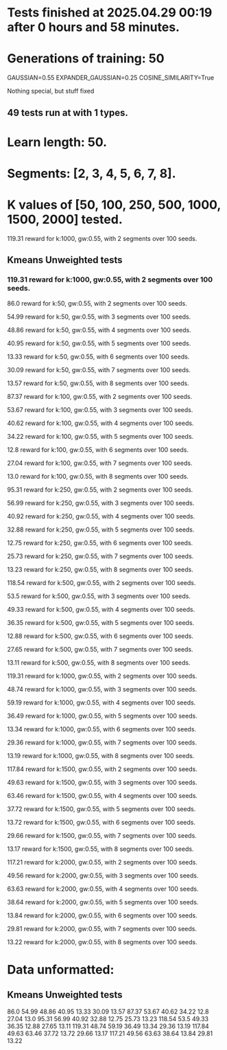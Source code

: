 # Tests finished at 2025.04.29 00:19 after 0 hours and 58 minutes.
# Generations of training: 50
GAUSSIAN=0.55
EXPANDER_GAUSSIAN=0.25
COSINE_SIMILARITY=True

Nothing special, but stuff fixed
## 49 tests run at with 1 types.
# Learn length: 50.
# Segments: [2, 3, 4, 5, 6, 7, 8].
# K values of [50, 100, 250, 500, 1000, 1500, 2000] tested.

119.31 reward for k:1000, gw:0.55, with 2 segments over 100 seeds.


## Kmeans Unweighted tests
### 119.31 reward for k:1000, gw:0.55, with 2 segments over 100 seeds.

86.0 reward for k:50, gw:0.55, with 2 segments over 100 seeds.

54.99 reward for k:50, gw:0.55, with 3 segments over 100 seeds.

48.86 reward for k:50, gw:0.55, with 4 segments over 100 seeds.

40.95 reward for k:50, gw:0.55, with 5 segments over 100 seeds.

13.33 reward for k:50, gw:0.55, with 6 segments over 100 seeds.

30.09 reward for k:50, gw:0.55, with 7 segments over 100 seeds.

13.57 reward for k:50, gw:0.55, with 8 segments over 100 seeds.

87.37 reward for k:100, gw:0.55, with 2 segments over 100 seeds.

53.67 reward for k:100, gw:0.55, with 3 segments over 100 seeds.

40.62 reward for k:100, gw:0.55, with 4 segments over 100 seeds.

34.22 reward for k:100, gw:0.55, with 5 segments over 100 seeds.

12.8 reward for k:100, gw:0.55, with 6 segments over 100 seeds.

27.04 reward for k:100, gw:0.55, with 7 segments over 100 seeds.

13.0 reward for k:100, gw:0.55, with 8 segments over 100 seeds.

95.31 reward for k:250, gw:0.55, with 2 segments over 100 seeds.

56.99 reward for k:250, gw:0.55, with 3 segments over 100 seeds.

40.92 reward for k:250, gw:0.55, with 4 segments over 100 seeds.

32.88 reward for k:250, gw:0.55, with 5 segments over 100 seeds.

12.75 reward for k:250, gw:0.55, with 6 segments over 100 seeds.

25.73 reward for k:250, gw:0.55, with 7 segments over 100 seeds.

13.23 reward for k:250, gw:0.55, with 8 segments over 100 seeds.

118.54 reward for k:500, gw:0.55, with 2 segments over 100 seeds.

53.5 reward for k:500, gw:0.55, with 3 segments over 100 seeds.

49.33 reward for k:500, gw:0.55, with 4 segments over 100 seeds.

36.35 reward for k:500, gw:0.55, with 5 segments over 100 seeds.

12.88 reward for k:500, gw:0.55, with 6 segments over 100 seeds.

27.65 reward for k:500, gw:0.55, with 7 segments over 100 seeds.

13.11 reward for k:500, gw:0.55, with 8 segments over 100 seeds.

119.31 reward for k:1000, gw:0.55, with 2 segments over 100 seeds.

48.74 reward for k:1000, gw:0.55, with 3 segments over 100 seeds.

59.19 reward for k:1000, gw:0.55, with 4 segments over 100 seeds.

36.49 reward for k:1000, gw:0.55, with 5 segments over 100 seeds.

13.34 reward for k:1000, gw:0.55, with 6 segments over 100 seeds.

29.36 reward for k:1000, gw:0.55, with 7 segments over 100 seeds.

13.19 reward for k:1000, gw:0.55, with 8 segments over 100 seeds.

117.84 reward for k:1500, gw:0.55, with 2 segments over 100 seeds.

49.63 reward for k:1500, gw:0.55, with 3 segments over 100 seeds.

63.46 reward for k:1500, gw:0.55, with 4 segments over 100 seeds.

37.72 reward for k:1500, gw:0.55, with 5 segments over 100 seeds.

13.72 reward for k:1500, gw:0.55, with 6 segments over 100 seeds.

29.66 reward for k:1500, gw:0.55, with 7 segments over 100 seeds.

13.17 reward for k:1500, gw:0.55, with 8 segments over 100 seeds.

117.21 reward for k:2000, gw:0.55, with 2 segments over 100 seeds.

49.56 reward for k:2000, gw:0.55, with 3 segments over 100 seeds.

63.63 reward for k:2000, gw:0.55, with 4 segments over 100 seeds.

38.64 reward for k:2000, gw:0.55, with 5 segments over 100 seeds.

13.84 reward for k:2000, gw:0.55, with 6 segments over 100 seeds.

29.81 reward for k:2000, gw:0.55, with 7 segments over 100 seeds.

13.22 reward for k:2000, gw:0.55, with 8 segments over 100 seeds.


# Data unformatted:



## Kmeans Unweighted tests
86.0
54.99
48.86
40.95
13.33
30.09
13.57
87.37
53.67
40.62
34.22
12.8
27.04
13.0
95.31
56.99
40.92
32.88
12.75
25.73
13.23
118.54
53.5
49.33
36.35
12.88
27.65
13.11
119.31
48.74
59.19
36.49
13.34
29.36
13.19
117.84
49.63
63.46
37.72
13.72
29.66
13.17
117.21
49.56
63.63
38.64
13.84
29.81
13.22
